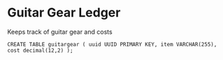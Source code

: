# Guitar Gear Ledger

Keeps track of guitar gear and costs

`CREATE TABLE guitargear (
	uuid UUID PRIMARY KEY,
	item VARCHAR(255),
	cost decimal(12,2)
);`
